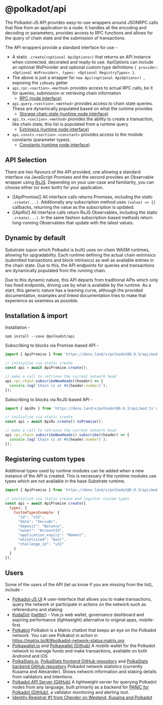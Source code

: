# @polkadot/api

The Polkadot-JS API provides easy-to-use wrappers around JSONRPC calls that flow from an application to a node. It handles all the encoding and decoding or parameters, provides access to RPC functions and allows for the query of chain state and the submission of transactions.

The API wrappers provide a standard interface for use -

- A static `.create(<optional ApiOptions>)` that returns an API instance when connected, decorated and ready-to use. ApiOptions can include an optional WsProvider and optional custom type definitions `{ provider: <Optional WsProvider>, types: <Optional RegistryTypes> }`.
- The above is just a wrapper for `new Api(<optional ApiOptions>) `, exposing the `isReady` getter
- `api.rpc.<section>.<method>` provides access to actual RPC calls, be it for queries, submission or retrieving chain information
  - [RPC (node interface)](https://polkadot.js.org/docs/substrate/rpc)
- `api.query.<section>.<method>` provides access to chain state queries. These are dynamically populated based on what the runtime provides
  - [Storage chain state (runtime node interface)](https://polkadot.js.org/docs/substrate/storage)
- `api.tx.<section>.<method>` provides the ability to create a transaction, like chain state, this list is populated from a runtime query
  - [Extrinsics (runtime node interface)](https://polkadot.js.org/docs/substrate/extrinsics)
- `api.consts.<section>.<constant>` provides access to the module constants (parameter types).
  - [Constants (runtime node interface)](https://polkadot.js.org/docs/substrate/constants)

## API Selection

There are two flavours of the API provided, one allowing a standard interface via JavaScript Promises and the second provides an Observable wrapper using [RxJS](https://github.com/ReactiveX/rxjs). Depending on your use-case and familiarity, you can choose either (or even both) for your application.

- [[ApiPromise]] All interface calls returns Promises, including the static `.create(...)`. Additionally any subscription method uses `(value) => {}` callbacks, returning the value as the subscription is updated.
- [[ApiRx]] All interface calls return RxJS Observables, including the static `.create(...)`. In the same fashion subscription-based methods return long-running Observables that update with the latest values.

## Dynamic by default

Substrate (upon which Polkadot is built) uses on-chain WASM runtimes, allowing for upgradability. Each runtime defining the actual chain extrinsics (submitted transactions and block intrinsics) as well as available entries in the chain state. Due to this, the API endpoints for queries and transactions are dynamically populated from the running chain.

Due to this dynamic nature, this API departs from traditional APIs which only has fixed endpoints, driving use by what is available by the runtime. As a start, this generic nature has a learning curve, although the provided documentation, examples and linked documentation tries to make that experience as seamless as possible.

## Installation & import

Installation -

```
npm install --save @polkadot/api
```

Subscribing to blocks via Promise-based API -

```javascript
import { ApiPromise } from 'https://deno.land/x/polkadot@0.0.3/api/mod.ts';

// initialise via static create
const api = await ApiPromise.create();

// make a call to retrieve the current network head
api.rpc.chain.subscribeNewHeads((header) => {
  console.log(`Chain is at #${header.number}`);
});
```

Subscribing to blocks via RxJS-based API -

```javascript
import { ApiRx } from 'https://deno.land/x/polkadot@0.0.3/api/mod.ts';

// initialise via static create
const api = await ApiRx.create().toPromise();

// make a call to retrieve the current network head
api.rpc.chain.subscribeNewHeads().subscribe((header) => {
  console.log(`Chain is at #${header.number}`);
});
```

## Registering custom types

Additional types used by runtime modules can be added when a new instance of the API is created. This is necessary if the runtime modules use types which are not available in the base Substrate runtime.

```javascript
import { ApiPromise } from 'https://deno.land/x/polkadot@0.0.3/api/mod.ts';

// initialise via static create and register custom types
const api = await ApiPromise.create({
  types: {
    CustomTypesExample: {
      "id": "u32",
      "data": "Vec<u8>",
      "deposit": "Balance",
      "owner": "AccountId",
      "application_expiry": "Moment",
      "whitelisted": "bool",
      "challenge_id": "u32"
    }
  }
});
```

## Users

Some of the users of the API (let us know if you are missing from the list), include -

- [Polkadot-JS UI](https://github.com/polkadot-js/apps) A user-interface that allows you to make transactions, query the network or participate in actions on the network such as referendums and staking
- [KodaDot](https://github.com/vue-polkadot/apps) ([twitter](https://twitter.com/KodaDot)) - Vue.js web wallet, governance dashboard and aspiring performance (lightweight) alternative to original apps, mobile-first.
- [Polkabot](https://gitlab.com/Polkabot) Polkabot is a Matrix chatbot that keeps an eye on the Polkadot network. You can see Polkabot in action in https://matrix.to/#/#polkadot-network-status:matrix.org
- [Polkawallet.io](https://polkawallet.io) and [Polkawallet (Github)](https://github.com/polkawallet-io/polkawallet-RN/) A mobile wallet for the Polkadot network to manage funds and make transactions, available on both Androind and iOS
- [PolkaStats.io](https://polkastats.io), [PolkaStats frontend GitHub repository](https://github.com/Colm3na/polkastats-v2) and [PolkaStats backend GitHub repository](https://github.com/Colm3na/polkastats-backend-v2) Polkadot network statistics (currently Kusama and Alexander). Shows network information and staking details from validators and intentions.
- [Polkadot API Server (GitHub)](https://github.com/SimplyVC/polkadot_api_server) A lightweight server for querying Polkadot nodes from any language, built primarily as a backend for [PANIC for Polkadot (GitHub)](https://github.com/SimplyVC/panic_polkadot/), a validator monitoring and alerting tool.
- [Identity Registrar #1 from Chevdor on Westend, Kusama and Polkadot](https://www.chevdor.com/tags/registrar/)
